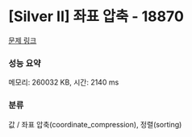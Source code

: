 # [Silver II] 좌표 압축 - 18870 

[문제 링크](https://www.acmicpc.net/problem/18870) 

### 성능 요약

메모리: 260032 KB, 시간: 2140 ms

### 분류

값 / 좌표 압축(coordinate_compression), 정렬(sorting)

